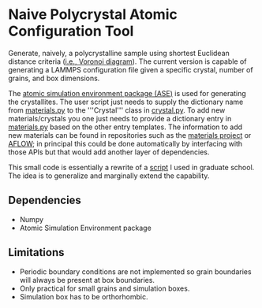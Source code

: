 # Naive Polycrystal Atomic Configuration Tool

Generate, naively, a polycrystalline sample using shortest Euclidean distance criteria ([i.e., Voronoi diagram](https://en.wikipedia.org/wiki/Voronoi_diagram)). The current version is capable of generating a LAMMPS configuration file given a specific crystal, number of grains, and box dimensions.

The [atomic simulation environment package (ASE)](https://wiki.fysik.dtu.dk/ase/index.html) is used for generating the crystallites. The user script just needs to supply the dictionary name from [materials.py](src/materials.py) to the '''Crystal''' class in [crystal.py](src/crystal.py). To add new materials/crystals you one just needs to provide a dictionary entry in [materials.py](src/materials.py) based on the other entry templates. The information to add new materials can be found in repositories such as the [materials project](https://materialsproject.org/) or [AFLOW](http://www.aflowlib.org/); in principal this could be done automatically by interfacing with those APIs but that would add another layer of dependencies.

This small code is essentially a rewrite of a [script](http://www.u.arizona.edu/~stefanb/Codes/graingen-v1.0.py) I used in graduate school. The idea is to generalize and marginally extend the capability.

## Dependencies

   - Numpy
   - Atomic Simulation Environment package

## Limitations

   - Periodic boundary conditions are not implemented so grain boundaries will always be present at box boundaries.
   - Only practical for small grains and simulation boxes.
   - Simulation box has to be orthorhombic.
